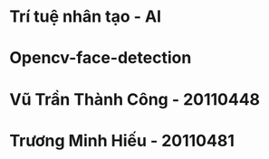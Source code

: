 # Trí tuệ nhân tạo - AI
# Opencv-face-detection
# Vũ Trần Thành Công - 20110448
# Trương Minh Hiếu - 20110481